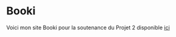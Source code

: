 # Booki
Voici mon site Booki pour la soutenance du Projet 2 disponible [ici](https://yukes974.github.io/Booki/)